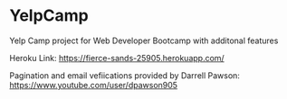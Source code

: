 # YelpCamp

Yelp Camp project for Web Developer Bootcamp with additonal features

Heroku Link: https://fierce-sands-25905.herokuapp.com/

Pagination and email vefiications provided by Darrell Pawson: https://www.youtube.com/user/dpawson905
